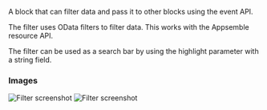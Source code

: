 A block that can filter data and pass it to other blocks using the event API.

The filter uses OData filters to filter data. This works with the Appsemble resource API.

The filter can be used as a search bar by using the highlight parameter with a string field.

### Images

![Filter screenshot](https://gitlab.com/appsemble/appsemble/-/raw/0.33.2/config/assets/filter.png)
![Filter screenshot](https://gitlab.com/appsemble/appsemble/-/raw/0.33.2/config/assets/filter-search-bar.png)
